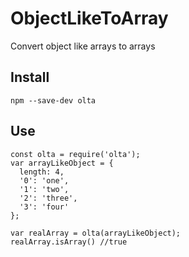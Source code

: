# ObjectLikeToArray
Convert object like arrays to arrays

## Install
```
npm --save-dev olta
```

## Use
```
const olta = require('olta');
var arrayLikeObject = {
  length: 4,
  '0': 'one',
  '1': 'two',
  '2': 'three',
  '3': 'four'
};

var realArray = olta(arrayLikeObject);
realArray.isArray() //true
